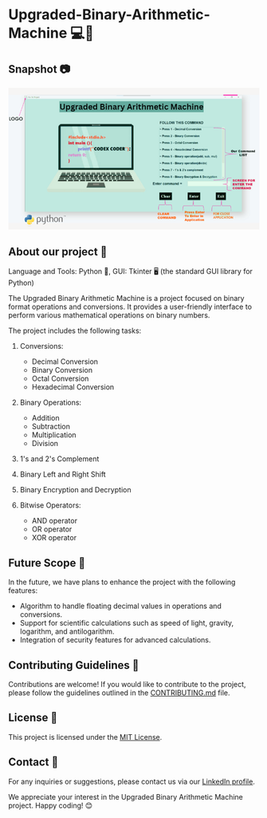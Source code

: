 # Upgraded-Binary-Arithmetic-Machine 💻🔢

## Snapshot 📷

![Snapshot](https://github.com/Utkarssh11/Upgraded-Binary-Arithmetic-Machine/blob/main/TKINTER.png?raw=true)

## About our project 📝

Language and Tools: Python 🐍, GUI: Tkinter 🖥️ (the standard GUI library for Python)

The Upgraded Binary Arithmetic Machine is a project focused on binary format operations and conversions. It provides a user-friendly interface to perform various mathematical operations on binary numbers.

The project includes the following tasks:

1. Conversions:
   - Decimal Conversion
   - Binary Conversion
   - Octal Conversion
   - Hexadecimal Conversion

2. Binary Operations:
   - Addition
   - Subtraction
   - Multiplication
   - Division

3. 1's and 2's Complement

4. Binary Left and Right Shift

5. Binary Encryption and Decryption

6. Bitwise Operators:
   - AND operator
   - OR operator
   - XOR operator

## Future Scope 🚀

In the future, we have plans to enhance the project with the following features:

- Algorithm to handle floating decimal values in operations and conversions.
- Support for scientific calculations such as speed of light, gravity, logarithm, and antilogarithm.
- Integration of security features for advanced calculations.

## Contributing Guidelines 🤝

Contributions are welcome! If you would like to contribute to the project, please follow the guidelines outlined in the [CONTRIBUTING.md](CONTRIBUTING.md) file.

## License 📄

This project is licensed under the [MIT License](LICENSE).

## Contact 📧

For any inquiries or suggestions, please contact us via our [LinkedIn profile](https://www.linkedin.com/in/utkarsh-patidar-800081221/).

We appreciate your interest in the Upgraded Binary Arithmetic Machine project. Happy coding! 😊

